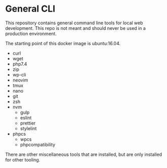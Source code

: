 # General CLI

This repository contains general command line tools for local web development. This repo is not meant and should never be used in a production environment.

The starting point of this docker image is ubuntu:16.04.

-   curl
-   wget
-   php7.4
-   zip
-   wp-cli
-   neovim
-   tmux
-   nano
-   git
-   zsh
-   nvm
    -   gulp
    -   eslint
    -   prettier
    -   stylelint
-   phpcs
    -   wpcs
    -   phpcompatibility

There are other miscellaneous tools that are installed, but are only installed for other tooling.
